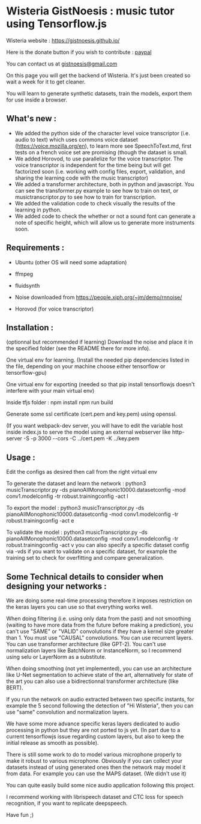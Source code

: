 # Wisteria GistNoesis : music tutor using Tensorflow.js

Wisteria website : https://gistnoesis.github.io/

Here is the donate button if you wish to contribute : [paypal](https://www.paypal.com/cgi-bin/webscr?cmd=_s-xclick&hosted_button_id=KLVTA5CBMGV7J&source=url)

You can contact us at gistnoesis@gmail.com


On this page you will get the backend of Wisteria. 
It's just been created so wait a week for it to get cleaner.

You will learn to generate synthetic datasets, train the models, export them for use inside a browser.

## What's new : 
- We added the python side of the character level voice transcriptor (i.e. audio to text) which uses commons voice dataset (https://voice.mozilla.org/en), to learn more see SpeechToText.md, first tests on a french voice set are promising (though the dataset is small.
- We added Horovod, to use parallelize for the voice transcriptor. The voice transcriptor is independent for the time being but will get factorized soon (i.e. working with config files, export, validation, and sharing the learning code with the music transcriptor)
- We added a transformer architecture, both in python and javascript. You can see the transformer.py example to see how to train on text, or musictranscriptor.py to see how to train for transcription. 
- We added the validation code to check visually the results of the learning in python.
- We added code to check the whether or not a sound font can generate a note of specific height, which will allow us to generate more instruments soon.

## Requirements : 
- Ubuntu (other OS will need some adaptation)

- ffmpeg

- fluidsynth

- Noise downloaded from https://people.xiph.org/~jm/demo/rnnoise/

- Horovod (for voice transcriptor)

## Installation :
(optionnal but recommended if learning) Download the noise and place it in the specified folder (see the README there for more info).

One virtual env for learning. (Install the needed pip dependencies listed in the file, depending on your machine choose either tensorflow or tensorflow-gpu)

One virtual env for exporting (needed so that pip install tensorflowjs doesn't interfere with your main virtual env)

Inside tfjs folder :
npm install
npm run build 

Generate some ssl certificate (cert.pem and key.pem) using openssl.

(If you want webpack-dev server, you will have to edit the variable host inside index.js to serve the model using an external webserver like http-server -S -p 3000 --cors -C ../cert.pem -K ../key.pem 

## Usage : 
Edit the configs as desired then call from the right virtual env

To generate the dataset and learn the network :
python3 musicTranscriptor.py -ds pianoAllMonophonic10000.datasetconfig -mod conv1.modelconfig -tr robust.trainingconfig -act l

To export the model :
python3 musicTranscriptor.py -ds pianoAllMonophonic10000.datasetconfig -mod conv1.modelconfig -tr robust.trainingconfig -act e

To validate the model :
python3 musicTranscriptor.py -ds pianoAllMonophonic10000.datasetconfig -mod conv1.modelconfig -tr robust.trainingconfig -act v
you can also specify a specific dataset config via -vds if you want to validate on a specific dataset, for example the training set to check for overfitting and compare generalization.

## Some Technical details to consider when designing your networks : 
We are doing some real-time processing therefore it imposes restriction on the keras layers you can use so that everything works well.

When doing filtering (i.e. using only data from the past) and not smoothing (waiting to have more data from the future before making a prediction), you can't use "SAME" or "VALID" convolutions if they have a kernel size greater than 1. You must use "CAUSAL" convolutions. You can use recurrent layers. You can use transformer architecture (like GPT-2). You can't use normalization layers like BatchNorm or InstanceNorm, so I recommend using selu or LayerNorm as a substitute.


When doing smoothing (not yet implemented), you can use an architecture like U-Net segmentation to achieve state of the art, alternatively for state of the art you can also use a bidirectionnal transformer architecture (like BERT).

If you run the network on audio extracted between two specific instants, for example the 5 second following the detection of "Hi Wisteria", then you can use "same" convolution and normalization layers.

We have some more advance specific keras layers dedicated to audio processing in python but they are not ported to js yet. (In part due to a current tensorflowjs issue regarding custom layers, but also to keep the initial release as smooth as possible).

There is still some work to do to model various microphone properly to make it robust to various microphone. Obviously if you can collect your datasets instead of using generated ones then the network may model it from data. For example you can use the MAPS dataset. (We didn't use it)

You can quite easily build some nice audio application following this project.

I recommend working with librispeech dataset and CTC loss for speech recognition, if you want to replicate deepspeech.

Have fun ;)
